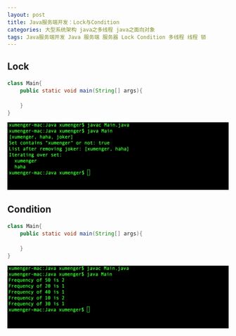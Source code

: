 ```yaml
---
layout: post
title: Java服务端开发：Lock与Condition
categories: 大型系统架构 java之多线程 java之面向对象
tags: Java服务端开发 Java 服务端 服务器 Lock Condition 多线程 线程 锁 
---
```


## Lock

```java
class Main{
    public static void main(String[] args){

    }
}
```

![](../media/image/2018-08-18/03-01.png)

## Condition

```java
class Main{
    public static void main(String[] args){

    }
}
```

![](../media/image/2018-08-18/03-02.png)
